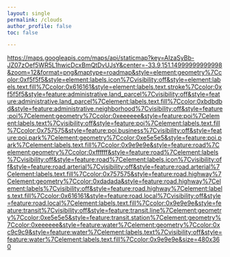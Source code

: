 ```yaml
---
layout: single
permalink: /clouds
author_profile: false
toc: false

---
```


https://maps.googleapis.com/maps/api/staticmap?key=AIzaSyBb-JZ07zOef5WR5L1hwicDcxBmQtDvUJsY&center=-33.9,151.14999999999998&zoom=12&format=png&maptype=roadmap&style=element:geometry%7Ccolor:0xf5f5f5&style=element:labels.icon%7Cvisibility:off&style=element:labels.text.fill%7Ccolor:0x616161&style=element:labels.text.stroke%7Ccolor:0xf5f5f5&style=feature:administrative.land_parcel%7Cvisibility:off&style=feature:administrative.land_parcel%7Celement:labels.text.fill%7Ccolor:0xbdbdbd&style=feature:administrative.neighborhood%7Cvisibility:off&style=feature:poi%7Celement:geometry%7Ccolor:0xeeeeee&style=feature:poi%7Celement:labels.text%7Cvisibility:off&style=feature:poi%7Celement:labels.text.fill%7Ccolor:0x757575&style=feature:poi.business%7Cvisibility:off&style=feature:poi.park%7Celement:geometry%7Ccolor:0xe5e5e5&style=feature:poi.park%7Celement:labels.text.fill%7Ccolor:0x9e9e9e&style=feature:road%7Celement:geometry%7Ccolor:0xffffff&style=feature:road%7Celement:labels%7Cvisibility:off&style=feature:road%7Celement:labels.icon%7Cvisibility:off&style=feature:road.arterial%7Cvisibility:off&style=feature:road.arterial%7Celement:labels.text.fill%7Ccolor:0x757575&style=feature:road.highway%7Celement:geometry%7Ccolor:0xdadada&style=feature:road.highway%7Celement:labels%7Cvisibility:off&style=feature:road.highway%7Celement:labels.text.fill%7Ccolor:0x616161&style=feature:road.local%7Cvisibility:off&style=feature:road.local%7Celement:labels.text.fill%7Ccolor:0x9e9e9e&style=feature:transit%7Cvisibility:off&style=feature:transit.line%7Celement:geometry%7Ccolor:0xe5e5e5&style=feature:transit.station%7Celement:geometry%7Ccolor:0xeeeeee&style=feature:water%7Celement:geometry%7Ccolor:0xc9c9c9&style=feature:water%7Celement:labels.text%7Cvisibility:off&style=feature:water%7Celement:labels.text.fill%7Ccolor:0x9e9e9e&size=480x360
